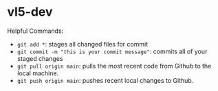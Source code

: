 # vl5-dev


Helpful Commands:

* `git add *`: stages all changed files for commit
* `git commit -m "this is your commit message"`: commits all of your staged changes
* `git pull origin main`: pulls the most recent code from Github to the local machine.
* `git push origin main`: pushes recent local changes to Github.

